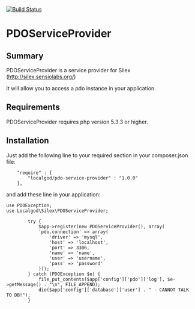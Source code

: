 [![Build Status](https://secure.travis-ci.org/localgod/PDOServiceProvider.png?branch=master)](http://travis-ci.org/localgod/PDOServiceProvider)
# PDOServiceProvider

## Summary
PDOServiceProvider is a service provider for Silex (http://silex.sensiolabs.org/)

It will allow you to access a pdo instance in your application.

## Requirements

PDOServiceProvider requires php version 5.3.3 or higher.

## Installation
Just add the following line to your required section in your composer.json file:

```
	"require" : {
		"localgod/pdo-service-provider" : "1.0.0"
	},
```

and add these line in your application:

```
use PDOException;
use Localgod\Silex\PDOServiceProvider;

		try {
            $app->register(new PDOServiceProvider(), array(
            'pdo.connection' => array(
	            'driver' => 'mysql',
	            'host' => 'localhost',
	            'port' => 3306,
	            'name' => 'name',
	            'user' => 'username',
	            'pass' => 'password'
            )));
        } catch (PDOException $e) {
            file_put_contents($app['config']['pdo']['log'], $e->getMessage() . "\n", FILE_APPEND);
            die($app['config']['database']['user'] . " - CANNOT TALK TO DB!");
        }
```
